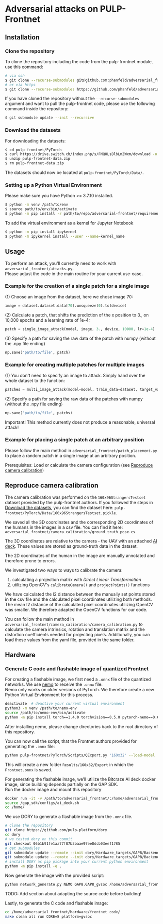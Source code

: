 # Adversarial attacks on PULP-Frontnet

## Installation
### Clone the repository
To clone the repository including the code from the pulp-frontnet module, use this command:
```bash
# via ssh
$ git clone --recurse-submodules git@github.com:phanfeld/adversarial_frontnet.git
# or via https
$ git clone --recurse-submodules https://github.com/phanfeld/adversarial_frontnet.git
```

If you have cloned the repository without the `--recurse-submodules` argument and want to pull the pulp-frontnet code, please use the following command inside the repository:
```bash
$ git submodule update --init --recursive
```
### Download the datasets
For downloading the datasets:
```bash
$ cd pulp-frontnet/PyTorch
$ curl https://drive.switch.ch/index.php/s/FMQOLsBlbLmZWxm/download -o pulp-frontnet-data.zip
$ unzip pulp-frontnet-data.zip
$ rm pulp-frontnet-data.zip
```
The datasets should now be located at `pulp-frontnet/PyTorch/Data/`.
### Setting up a Python Virtual Environment
Please make sure you have Python >= 3.7.10 installed.
```bash
$ python -m venv /path/to/env
$ source path/to/env/bin/activate
$ python -m pip install -r path/to/repo/adversarial-frontnet/requirements.txt
```

To add the virtual environment as a kernel for Jupyter Notebook
```bash
$ python -m pip install ipykernel
$ python -m ipykernel install --user --name=kernel_name
```
<!-- ### Anaconda Virtual Environment -->

<!-- ### GAP SDK 3.9.1
* Download release from https://github.com/GreenWaves-Technologies/gap_sdk/releases/tag/release-v3.9.1
*  -->

## Usage
To perform an attack, you'll currently need to work with `adversarial_frontnet/attacks.py`.\
Please adjust the code in the main routine for your current use-case.
### Example for the creation of a single patch for a single image
(1) Choose an image from the dataset, here we chose image 70:
```python
image = dataset.dataset.data[70].unsqueeze(0).to(device)
```
(2) Calculate a patch, that shifts the prediction of the x position to 3., on 10,000 epochs and a learning rate of 1e-4: 
```python
patch = single_image_attack(model, image, 3., device, 10000, lr=1e-4)
```
(3) Specify a path for saving the raw data of the patch with numpy (without the .npy file ending)
```python
np.save('path/to/file', patch)
```
### Example for creating multiple patches for multiple images
(1) You don't need to specify an image to attack. Simply hand over the whole dataset to the function:
```python
patches = multi_image_attack(model=model, train_data=dataset, target_value=3., device=device)
```
(2) Specify a path for saving the raw data of the patches with numpy (without the .npy file ending)
```python
np.save('path/to/file', patchs)
```
Important! This method currently does not produce a reasonable, universal attack!

### Example for placing a single patch at an arbitrary position
Please follow the main method in `adversarial_frontnet/patch_placement.py` to place a random patch in a single image at an arbitrary position.

Prerequisites: Load or calculate the camera configuration (see [Reproduce camera calibration](#reproduce-camera-calibration))

## Reproduce camera calibration
The camera calibration was performed on the `160x96StrangersTestset` dataset provided by the pulp-frontnet authors. If you followed the steps in [Download the datasets](#download-the-datasets), you can find the dataset here: `pulp-frontnet/PyTorch/Data/160x96StrangersTestset.pickle`.

We saved all the 3D coordinates and the corresponding 2D coordinates of the humans in the images in a csv file. You can find it here: `adversarial_frontnet/camera_calibration/ground_truth_pose.cs`

The 3D coordinates are relative to the camera - the UAV with an attached [AI deck](https://www.bitcraze.io/documentation/tutorials/getting-started-with-aideck/). These values are stored as ground-truth data in the dataset.

The 2D coordinates of the human in the image are manually annotated and therefore prone to errors.

We investigated two ways to ways to calibrate the camera: 
1) calculating a projection matrix with *Direct Linear Transformation* 
2) utilizing OpenCV's `calibrateCamera()` and `projectPoints()` functions

We have calculated the l2 distance between the manually set points stored in the csv file and the calculated pixel coordinates utilizing both methods. The mean l2 distance of the calculated pixel coordinates utilizing OpenCV was smaller. We therefore adapted the OpenCV functions for our code.

You can follow the main method in `adversarial_frontnet/camera_calibration/camera_calibration.py` to calculate the camera intrinsics, rotation and translation matrix and the distortion coefficients needed for projecting pixels. Additionally, you can load these values from the yaml file, provided in the same folder.

## Hardware
### Generate C code and flashable image of quantized Frontnet
For creating a flashable image, we first need a `.onnx` file of the quantized networks. We use [nemo](https://github.com/pulp-platform/nemo) to receive the `.onnx` file.\
Nemo only works on older versions of PyTorch. We therefore create a new Python Virtual Environment for this process.
```bash
deactivate  # deactive your current virtual environment
python3 -m venv /path/to/nemo-env
source /path/to/nemo-env/bin/activate
python -m pip install torch==1.4.0 torchvision==0.5.0 pytorch-nemo==0.0.7 pandas==1.2.4 torchsummary==1.5.1 matplotlib==3.4.1
```

After installing nemo, please change directories back to the root directory of this repository.

You can now call the script, that the Frontnet authors provided for generating the `.onnx` file:
```bash
python pulp-frontnet/PyTorch/Scripts/QExport.py '160x32' --load-model 'pulp-frontnet/PyTorch/Models/Frontnet160x32.Q.pt' --load-trainset 'pulp-frontnet/PyTorch/Data/160x96OthersTrainsetAug.pickle' --regime pulp-frontnet/PyTorch/Scripts/regime.json
```

This will create a new folder `Results/160x32/Export` in which the `Frontnet.onnx` is saved.

For generating the flashable image, we'll utilize the Bitcraze AI deck docker image, since building depends partially on the GAP SDK.\
Run the docker image and mount this repository
```bash
docker run -it -v /path/to/adversarial_frontnet/:/home/adversarial_frontnet bitcraze/aideck
source /gap_sdk/configs/ai_deck.sh
cd /home/
```

We use DORY to generate a flashable image from the `.onnx` file.
```bash
# clone the repository
git clone https://github.com/pulp-platform/dory
cd dory
# we tested dory on this commit
git checkout 06b1b91fe1aa77f87b3baae97ee8dcb03eef1785
# get submodules
git submodule update --remote --init dory/Hardware_targets/GAP8/Backend_Kernels/pulp-nn
git submodule update --remote --init dory/Hardware_targets/GAP8/Backend_Kernels/pulp-nn-mixed
# install DORY as pip pickage into your current python environment
python -m pip install -e .
```

Now generate the image with the provided script:
```bash
python network_generate.py NEMO GAP8.GAP8_gvsoc /home/adversarial_frontnet/misc/dory_config.json --app_dir /home/adversarial_frontnet/hardware/frontnet_code/
```

TODO: Add section about adapting the source code before building!

Lastly, to generate the C code and flashable image:
```bash
cd /home/adversarial_frontnet/hardware/frontnet_code/
make clean all run CORE=8 platform=gvsoc
```


